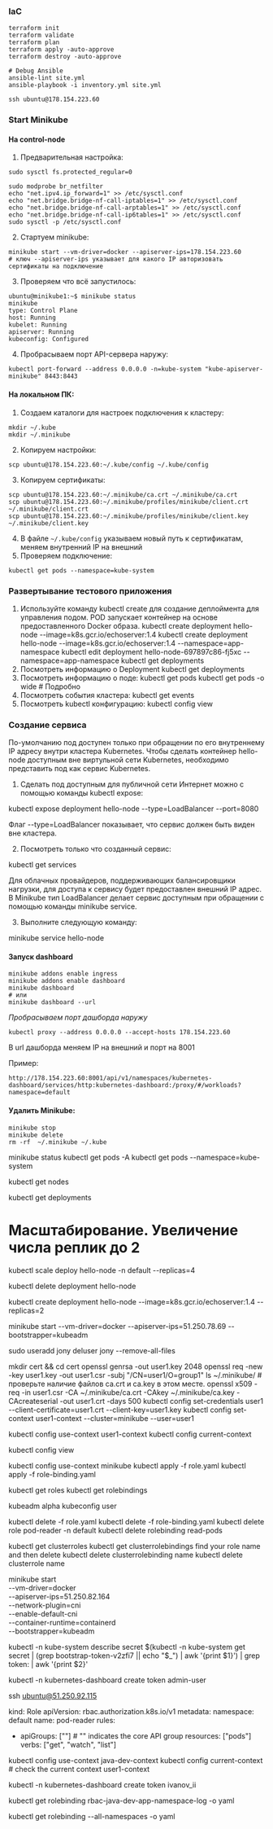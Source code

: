 
### IaC
```commandline
terraform init
terraform validate
terraform plan
terraform apply -auto-approve
terraform destroy -auto-approve

# Debug Ansible
ansible-lint site.yml
ansible-playbook -i inventory.yml site.yml

ssh ubuntu@178.154.223.60
```
### Start Minikube
####  На control-node

1. Предварительная настройка:

```commandline
sudo sysctl fs.protected_regular=0

sudo modprobe br_netfilter 
echo "net.ipv4.ip_forward=1" >> /etc/sysctl.conf
echo "net.bridge.bridge-nf-call-iptables=1" >> /etc/sysctl.conf
echo "net.bridge.bridge-nf-call-arptables=1" >> /etc/sysctl.conf
echo "net.bridge.bridge-nf-call-ip6tables=1" >> /etc/sysctl.conf
sudo sysctl -p /etc/sysctl.conf
```

2. Стартуем minikube:

```commandline
minikube start --vm-driver=docker --apiserver-ips=178.154.223.60
# ключ --apiserver-ips указывает для какого IP авторизовать сертификаты на подключение
```
3. Проверяем что всё запустилось:
```commandline
ubuntu@minikube1:~$ minikube status
minikube
type: Control Plane
host: Running
kubelet: Running
apiserver: Running
kubeconfig: Configured
```
4. Пробрасываем порт API-сервера наружу:

```commandline
kubectl port-forward --address 0.0.0.0 -n=kube-system "kube-apiserver-minikube" 8443:8443
```

#### На локальном ПК:
1. Создаем каталоги для настроек подключения к кластеру:

```commandline
mkdir ~/.kube
mkdir ~/.minikube
```
 
2. Копируем настройки: 

```commandline
scp ubuntu@178.154.223.60:~/.kube/config ~/.kube/config
```

3. Копируем сертификаты: 

```commandline
scp ubuntu@178.154.223.60:~/.minikube/ca.crt ~/.minikube/ca.crt
scp ubuntu@178.154.223.60:~/.minikube/profiles/minikube/client.crt ~/.minikube/client.crt
scp ubuntu@178.154.223.60:~/.minikube/profiles/minikube/client.key ~/.minikube/client.key
```
4. В файле `~/.kube/config` указываем новый путь к сертификатам, меняем внутренний IP на внешний 
5. Проверяем подключение:
```commandline
kubectl get pods --namespace=kube-system
```

### Развертывание тестового приложения
1. Используйте команду kubectl create для создание деплоймента для управления подом. POD запускает контейнер на основе предоставленного Docker образа.
kubectl create deployment hello-node --image=k8s.gcr.io/echoserver:1.4
kubectl create deployment hello-node --image=k8s.gcr.io/echoserver:1.4 --namespace=app-namespace
kubectl edit deployment hello-node-697897c86-fj5xc --namespace=app-namespace
kubectl get deployments
2. Посмотреть информацию о Deployment
kubectl get deployments
3. Посмотреть информацию о поде:
kubectl get pods
kubectl get pods -o wide # Подробно
4. Посмотреть события кластера:
kubectl get events
5. Посмотреть kubectl конфигурацию:
kubectl config view

### Создание сервиса
По-умолчанию под доступен только при обращении по его внутреннему IP адресу внутри кластера Kubernetes. 
Чтобы сделать контейнер hello-node доступным вне виртульной сети Kubernetes, необходимо представить под как сервис Kubernetes.

1. Сделать под доступным для публичной сети Интернет можно с помощью команды kubectl expose:

kubectl expose deployment hello-node --type=LoadBalancer --port=8080

Флаг --type=LoadBalancer показывает, что сервис должен быть виден вне кластера.

2. Посмотреть только что созданный сервис:

kubectl get services

Для облачных провайдеров, поддерживающих балансировщики нагрузки, для доступа к сервису будет предоставлен внешний IP адрес. 
В Minikube тип LoadBalancer делает сервис доступным при обращении с помощью команды minikube service.

3. Выполните следующую команду:

minikube service hello-node

#### Запуск dashboard
```commandline
minikube addons enable ingress
minikube addons enable dashboard
minikube dashboard
# или 
minikube dashboard --url
```

*Пробрасываем порт дашборда наружу*
```commandline
kubectl proxy --address 0.0.0.0 --accept-hosts 178.154.223.60
```

В url дашборда меняем IP на внешний и порт на 8001

Пример:
```commandline
http://178.154.223.60:8001/api/v1/namespaces/kubernetes-dashboard/services/http:kubernetes-dashboard:/proxy/#/workloads?namespace=default
```

#### Удалить Minikube:
```commandline
minikube stop
minikube delete
rm -rf  ~/.minikube ~/.kube
```

minikube status
kubectl get pods -A
kubectl get pods --namespace=kube-system

kubectl get nodes

kubectl get deployments

# Масштабирование. Увеличение числа реплик до 2
kubectl scale deploy hello-node -n default --replicas=4

kubectl delete deployment hello-node

kubectl create deployment hello-node --image=k8s.gcr.io/echoserver:1.4 --replicas=2

minikube start --vm-driver=docker --apiserver-ips=51.250.78.69 --bootstrapper=kubeadm

sudo useradd jony
deluser jony --remove-all-files

mkdir cert && cd cert
openssl genrsa -out user1.key 2048
openssl req -new -key user1.key -out user1.csr -subj "/CN=user1/O=group1"
ls ~/.minikube/ # проверьте наличие файлов ca.crt и ca.key в этом месте.
openssl x509 -req -in user1.csr -CA ~/.minikube/ca.crt -CAkey ~/.minikube/ca.key -CAcreateserial -out user1.crt -days 500
kubectl config set-credentials user1 --client-certificate=user1.crt --client-key=user1.key
kubectl config set-context user1-context --cluster=minikube --user=user1

kubectl config use-context user1-context
kubectl config current-context

kubectl config view

kubectl config use-context minikube
kubectl apply -f role.yaml
kubectl apply -f role-binding.yaml

kubectl get roles
kubectl get rolebindings

kubeadm alpha kubeconfig user

kubectl delete -f role.yaml
kubectl delete -f role-binding.yaml
kubectl delete role pod-reader -n default
kubectl delete rolebinding read-pods

kubectl get clusterroles
kubectl get clusterrolebindings
find your role name and then delete
kubectl delete clusterrolebinding name
kubectl delete clusterrole name

minikube start \
    --vm-driver=docker \
    --apiserver-ips=51.250.82.164 \
    --network-plugin=cni \
    --enable-default-cni \
    --container-runtime=containerd \
    --bootstrapper=kubeadm

kubectl -n kube-system describe secret $(kubectl -n kube-system get secret | (grep bootstrap-token-v2zfi7 || echo "$_") | awk '{print $1}') | grep token: | awk '{print $2}'

kubectl -n kubernetes-dashboard create token admin-user

ssh ubuntu@51.250.92.115

kind: Role
apiVersion: rbac.authorization.k8s.io/v1
metadata:
  namespace: default
  name: pod-reader
rules:
- apiGroups: [""] # "" indicates the core API group
  resources: ["pods"]
  verbs: ["get", "watch", "list"]

kubectl config use-context java-dev-context
kubectl config current-context # check the current context
user1-context


kubectl -n kubernetes-dashboard create token ivanov_ii

kubectl get rolebinding rbac-java-dev-app-namespace-log -o yaml

kubectl get rolebinding --all-namespaces -o yaml
